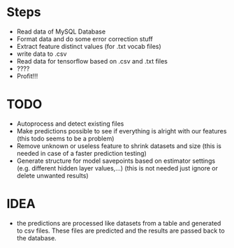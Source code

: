 # Steps

* Read data of MySQL Database
* Format data and do some error correction stuff
* Extract feature distinct values (for .txt vocab files)
* write data to .csv
* Read data for tensorflow based on .csv and .txt files
* ????
* Profit!!!

# TODO


* Autoprocess and detect existing files
* Make predictions possible to see if everything is alright with our features
 (this todo seems to be a problem)
* Remove unknown or useless feature to shrink datasets and size (this is needed in case of a faster prediction testing)
* Generate structure for model savepoints based on estimator settings (e.g. different hidden layer values,...) (this is not needed just ignore or delete unwanted results)


# IDEA

* the predictions are processed like datasets from a table and generated to csv files. These files are predicted and the results are passed back to the database.
